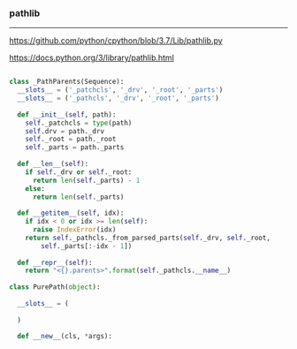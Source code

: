 ### pathlib
---
https://github.com/python/cpython/blob/3.7/Lib/pathlib.py

https://docs.python.org/3/library/pathlib.html

```py

class _PathParents(Sequence):
  __slots__ = ('_patchcls', '_drv', '_root', '_parts')
  __slots__ = ('_pathcls', '_drv', '_root', '_parts')
  
  def __init__(self, path):
    self._patchcls = type(path)
    self.drv = path._drv
    self._root = path._root
    self._parts = path._parts
    
  def __len__(self):
    if self._drv or self._root:
      return len(self._parts) - 1
    else:
      return len(self._parts)
      
  def __getitem__(self, idx):
    if idx < 0 or idx >= len(self):
      raise IndexError(idx)
    return self._pathcls._from_parsed_parts(self._drv, self._root,
        self._parts[:-idx - 1])
  
  def __repr__(self):
    return "<{}.parents>".format(self._pathcls.__name__)
  
class PurePath(object):
  
  __slots__ = (
  
  )
  
  def __new__(cls, *args):
  
  
```

```
```

```
```
